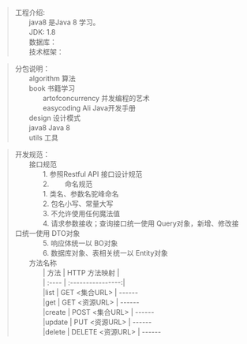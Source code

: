 

>工程介绍:    
　　java8 是Java 8 学习。   
　　JDK: 1.8  
　　数据库：   
　　技术框架：  
    

>分包说明：  
　　algorithm  算法  
　　book  书籍学习  
　　　　artofconcurrency  并发编程的艺术  
　　　　easycoding  Ali Java开发手册  
　　design  设计模式  
　　java8   Java 8   
　　utils   工具             


>开发规范：  
　　接口规范    
　　　　1. 参照Restful API 接口设计规范  
　　　　2.
　　命名规范    
　　　　1. 类名、参数名驼峰命名  
　　　　2. 包名小写、常量大写  
　　　　3. 不允许使用任何魔法值  
　　　　4. 请求参数接收；查询接口统一使用 Query对象，新增、修改接口统一使用 DTO对象  
　　　　5. 响应体统一以 BO对象  
　　　　6. 数据库对象、表相关统一以 Entity对象  
　　方法名称  
　　　　| 方法   | HTTP 方法映射      |  
　　　　| :---- | :----------------:|  
　　　　|list   | GET <集合URL>    | ------    
　　　　|get    | GET <资源URL>    | ------   
　　　　|create | POST <集合URL>   | ------   
　　　　|update | PUT  <资源URL>   | ------   
　　　　|delete | DELETE <资源URL> | ------   